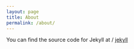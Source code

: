 ```yaml
---
layout: page
title: About
permalink: /about/
---
```


You can find the source code for Jekyll at
 /
[jekyll](https://github.com/jekyll/jekyll)
